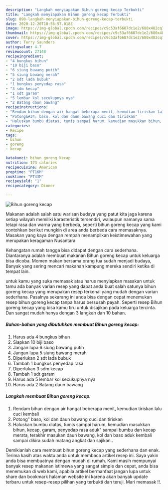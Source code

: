 ```yaml
---
description: "Langkah menyiapakan Bihun goreng kecap Terbukti"
title: "Langkah menyiapakan Bihun goreng kecap Terbukti"
slug: 890-langkah-menyiapakan-bihun-goreng-kecap-terbukti
date: 2020-12-20T18:56:57.018Z
image: https://img-global.cpcdn.com/recipes/c9c53af6687dc1e2/680x482cq70/bihun-goreng-kecap-foto-resep-utama.jpg
thumbnail: https://img-global.cpcdn.com/recipes/c9c53af6687dc1e2/680x482cq70/bihun-goreng-kecap-foto-resep-utama.jpg
cover: https://img-global.cpcdn.com/recipes/c9c53af6687dc1e2/680x482cq70/bihun-goreng-kecap-foto-resep-utama.jpg
author: Terry Saunders
ratingvalue: 4.7
reviewcount: 27148
recipeingredient:
- "4 bungkus bihun"
- "10 biji baso"
- "6 siung bawang putih"
- "5 siung bawang merah"
- "2 sdt lada bubuk"
- "1 bungkus penyedap rasa"
- "3 sdm kecap"
- "1 sdt garam"
- "5 lembar kol secukupnya nya"
- "2 Batang daun bawang"
recipeinstructions:
- "Rendam bihun dengan air hangat beberapa menit, kemudian tiriskan lalu cuci kembali"
- "Potong&#34; baso, kol dan daun bawang cuci dan tiriskan"
- "Haluskan bumbu diatas, tumis sampai harum, kemudian masukkan bihun, kecap, garam, penyedap rasa aduk&#34; sampai bumbu dan kecap merata, terakhir masukan daun bawang, kol dan baso aduk kembali sampai dikira sudah matang angkat dan sajikan.."
categories:
- Recipe
tags:
- bihun
- goreng
- kecap

katakunci: bihun goreng kecap 
nutrition: 173 calories
recipecuisine: American
preptime: "PT16M"
cooktime: "PT43M"
recipeyield: "1"
recipecategory: Dinner

---
```



![Bihun goreng kecap](https://img-global.cpcdn.com/recipes/c9c53af6687dc1e2/680x482cq70/bihun-goreng-kecap-foto-resep-utama.jpg)

Makanan adalah salah satu warisan budaya yang patut kita jaga karena setiap wilayah memiliki karasteristik tersendiri, walaupun namanya sama tetapi rasa dan warna yang berbeda, seperti bihun goreng kecap yang kami contohkan berikut mungkin di area anda berbeda cara memasaknya. Masakan yang kaya dengan rempah menampilkan keistimewahan yang merupakan keragaman Nusantara

Kehangatan rumah tangga bisa didapat dengan cara sederhana. Diantaranya adalah membuat makanan Bihun goreng kecap untuk keluarga bisa dicoba. Momen makan bersama orang tua sudah menjadi budaya, Banyak yang sering mencari makanan kampung mereka sendiri ketika di tempat lain.



untuk kamu yang suka memasak atau harus menyiapkan masakan untuk tamu ada banyak varian resep yang dapat anda buat salah satunya bihun goreng kecap yang merupakan resep terkenal yang mudah dengan varian sederhana. Pasalnya sekarang ini anda bisa dengan cepat menemukan resep bihun goreng kecap tanpa harus bersusah payah.
Seperti resep Bihun goreng kecap yang bisa kamu tiru untuk disajikan pada keluarga tercinta. Dan sangat mudah hanya dengan 3 langkah dan 10 bahan.


<!--inarticleads1-->

##### Bahan-bahan yang dibutuhkan membuat Bihun goreng kecap:

1. Harus ada 4 bungkus bihun
1. Siapkan 10 biji baso
1. Jangan lupa 6 siung bawang putih
1. Jangan lupa 5 siung bawang merah
1. Diperlukan 2 sdt lada bubuk
1. Tambah 1 bungkus penyedap rasa
1. Diperlukan 3 sdm kecap
1. Tambah 1 sdt garam
1. Harus ada 5 lembar kol secukupnya nya
1. Harus ada 2 Batang daun bawang




<!--inarticleads2-->

##### Langkah membuat  Bihun goreng kecap:

1. Rendam bihun dengan air hangat beberapa menit, kemudian tiriskan lalu cuci kembali
1. Potong&#34; baso, kol dan daun bawang cuci dan tiriskan
1. Haluskan bumbu diatas, tumis sampai harum, kemudian masukkan bihun, kecap, garam, penyedap rasa aduk&#34; sampai bumbu dan kecap merata, terakhir masukan daun bawang, kol dan baso aduk kembali sampai dikira sudah matang angkat dan sajikan..




Demikianlah cara membuat bihun goreng kecap yang sederhana dan enak. Terima kasih atas waktu anda untuk membaca artikel resep ini. Saya yakin anda bisa membuatnya dengan mudah di rumah. Kami masih mempunyai banyak resep makanan istimewa yang sangat simple dan cepat, anda bisa menemukan di web kami, apabila artikel bermanfaat jangan lupa untuk share dan bookmark halaman website ini karena akan banyak update terbaru untuk resep-resep pilihan yang terbukti dan teruji. Mari memasak !!. 
